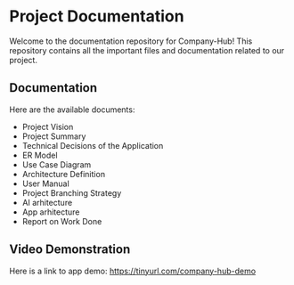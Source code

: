 # Project Documentation
Welcome to the documentation repository for Company-Hub! This repository contains all the important files and documentation related to our project.

## Documentation
Here are the available documents:
- Project Vision
- Project Summary
- Technical Decisions of the Application
- ER Model
- Use Case Diagram
- Architecture Definition
- User Manual
- Project Branching Strategy
- AI arhitecture
- App arhitecture
- Report on Work Done

## Video Demonstration
Here is a link to app demo: https://tinyurl.com/company-hub-demo
